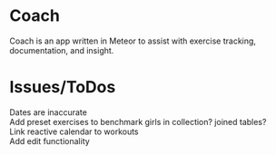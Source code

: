 # Coach
Coach is an app written in Meteor to assist with exercise tracking, documentation, and insight.

# Issues/ToDos
Dates are inaccurate<br/>
Add preset exercises to benchmark girls in collection? joined tables?<br/>
Link reactive calendar to workouts<br/>
Add edit functionality
